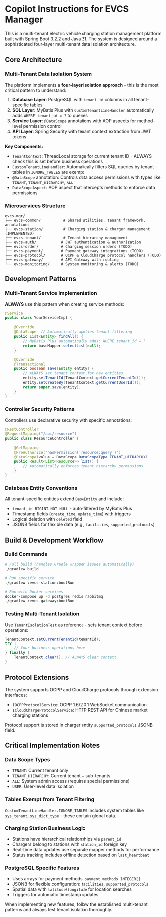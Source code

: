 # Copilot Instructions for EVCS Manager

This is a multi-tenant electric vehicle charging station management platform built with Spring Boot 3.2.2 and Java 21. The system is designed around a sophisticated four-layer multi-tenant data isolation architecture.

## Core Architecture

### Multi-Tenant Data Isolation System
The platform implements a **four-layer isolation approach** - this is the most critical pattern to understand:

1. **Database Layer**: PostgreSQL with `tenant_id` columns in all tenant-specific tables
2. **SQL Layer**: MyBatis Plus with `CustomTenantLineHandler` automatically adds `WHERE tenant_id = ?` to queries  
3. **Service Layer**: `@DataScope` annotations with AOP aspects for method-level permission control
4. **API Layer**: Spring Security with tenant context extraction from JWT tokens

**Key Components:**
- `TenantContext`: ThreadLocal storage for current tenant ID - ALWAYS check this is set before business operations
- `CustomTenantLineHandler`: Automatically filters SQL queries by tenant - tables in `IGNORE_TABLES` are exempt
- `@DataScope` annotation: Controls data access permissions with types like `TENANT`, `TENANT_HIERARCHY`, `ALL`
- `DataScopeAspect`: AOP aspect that intercepts methods to enforce data permissions

### Microservices Structure
```
evcs-mgr/
├── evcs-common/          # Shared utilities, tenant framework, annotations
├── evcs-station/         # Charging station & charger management (IMPLEMENTED)
├── evcs-tenant/          # Tenant hierarchy management  
├── evcs-auth/           # JWT authentication & authorization
├── evcs-order/          # Charging session orders (TODO)
├── evcs-payment/        # Payment gateway integrations (TODO) 
├── evcs-protocol/       # OCPP & CloudCharge protocol handlers (TODO)
├── evcs-gateway/        # API Gateway with routing
└── evcs-monitoring/     # System monitoring & alerts (TODO)
```

## Development Patterns

### Multi-Tenant Service Implementation
**ALWAYS** use this pattern when creating service methods:

```java
@Service
public class YourServiceImpl {
    
    @Override
    @DataScope  // Automatically applies tenant filtering
    public List<Entity> findAll() {
        // MyBatis Plus automatically adds: WHERE tenant_id = ?
        return baseMapper.selectList(null);
    }
    
    @Override
    @Transactional
    public boolean save(Entity entity) {
        // ALWAYS set tenant context for new entities
        entity.setTenantId(TenantContext.getCurrentTenantId());
        entity.setCreateBy(TenantContext.getCurrentUserId());
        return super.save(entity);
    }
}
```

### Controller Security Patterns
Controllers use declarative security with specific annotations:

```java
@RestController
@RequestMapping("/api/resource")
public class ResourceController {
    
    @GetMapping
    @PreAuthorize("hasPermission('resource:query')")
    @DataScope(value = DataScope.DataScopeType.TENANT_HIERARCHY)
    public Result<List<Resource>> list() {
        // Automatically enforces tenant hierarchy permissions
    }
}
```

### Database Entity Conventions
All tenant-specific entities extend `BaseEntity` and include:
- `tenant_id BIGINT NOT NULL` - auto-filtered by MyBatis Plus
- Timestamp fields (`create_time`, `update_time`) with triggers
- Logical deletion with `deleted` field
- JSONB fields for flexible data (e.g., `facilities`, `supported_protocols`)

## Build & Development Workflow

### Build Commands
```bash
# Full build (handles Gradle wrapper issues automatically)
./gradlew build

# Run specific service
./gradlew :evcs-station:bootRun

# Run with Docker services
docker-compose up -d postgres redis rabbitmq
./gradlew :evcs-gateway:bootRun
```

### Testing Multi-Tenant Isolation
Use `TenantIsolationTest` as reference - sets tenant context before operations:
```java
TenantContext.setCurrentTenantId(tenantId);
try {
    // Your business operations here
} finally {
    TenantContext.clear(); // ALWAYS clear context
}
```

## Protocol Extensions

The system supports OCPP and CloudCharge protocols through extension interfaces:

- `IOCPPProtocolService`: OCPP 1.6/2.0.1 WebSocket communication
- `ICloudChargeProtocolService`: HTTP REST API for Chinese market charging stations

Protocol support is stored in charger entity `supported_protocols` JSONB field.

## Critical Implementation Notes

### Data Scope Types
- `TENANT`: Current tenant only
- `TENANT_HIERARCHY`: Current tenant + sub-tenants  
- `ALL`: System admin access (requires special permissions)
- `USER`: User-level data isolation

### Tables Exempt from Tenant Filtering
`CustomTenantLineHandler.IGNORE_TABLES` includes system tables like `sys_tenant`, `sys_dict_type` - these contain global data.

### Charging Station Business Logic
- Stations have hierarchical relationships via `parent_id`
- Chargers belong to stations with `station_id` foreign key
- Real-time data updates use separate mapper methods for performance
- Status tracking includes offline detection based on `last_heartbeat`

### PostgreSQL Specific Features
- Uses arrays for payment methods: `payment_methods INTEGER[]`
- JSONB for flexible configuration: `facilities`, `supported_protocols`
- Spatial data with `latitude`/`longitude` for location searches
- Triggers for automatic timestamp updates

When implementing new features, follow the established multi-tenant patterns and always test tenant isolation thoroughly.